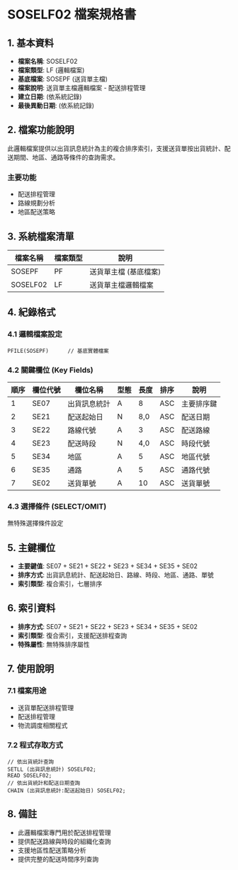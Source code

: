 # SOSELF02 檔案規格書

## 1. 基本資料
- **檔案名稱**: SOSELF02
- **檔案類型**: LF (邏輯檔案)
- **基底檔案**: SOSEPF (送貨單主檔)
- **檔案說明**: 送貨單主檔邏輯檔案 - 配送排程管理
- **建立日期**: (依系統記錄)
- **最後異動日期**: (依系統記錄)

## 2. 檔案功能說明
此邏輯檔案提供以出貨訊息統計為主的複合排序索引，支援送貨單按出貨統計、配送期間、地區、通路等條件的查詢需求。

### 主要功能
- 配送排程管理
- 路線規劃分析
- 地區配送策略

## 3. 系統檔案清單
| 檔案名稱 | 檔案類型 | 說明 |
|----------|----------|------|
| SOSEPF | PF | 送貨單主檔 (基底檔案) |
| SOSELF02 | LF | 送貨單主檔邏輯檔案 |

## 4. 紀錄格式

### 4.1 邏輯檔案設定
```
PFILE(SOSEPF)      // 基底實體檔案
```

### 4.2 關鍵欄位 (Key Fields)
| 順序 | 欄位代號 | 欄位名稱 | 型態 | 長度 | 排序 | 說明 |
|------|----------|----------|------|------|------|------|
| 1 | SE07 | 出貨訊息統計 | A | 8 | ASC | 主要排序鍵 |
| 2 | SE21 | 配送起始日 | N | 8,0 | ASC | 配送日期 |
| 3 | SE22 | 路線代號 | A | 3 | ASC | 配送路線 |
| 4 | SE23 | 配送時段 | N | 4,0 | ASC | 時段代號 |
| 5 | SE34 | 地區 | A | 5 | ASC | 地區代號 |
| 6 | SE35 | 通路 | A | 5 | ASC | 通路代號 |
| 7 | SE02 | 送貨單號 | A | 10 | ASC | 送貨單號 |

### 4.3 選擇條件 (SELECT/OMIT)
無特殊選擇條件設定

## 5. 主鍵欄位
- **主要鍵值**: SE07 + SE21 + SE22 + SE23 + SE34 + SE35 + SE02
- **排序方式**: 出貨訊息統計、配送起始日、路線、時段、地區、通路、單號
- **索引類型**: 複合索引，七層排序

## 6. 索引資料
- **排序方式**: SE07 + SE21 + SE22 + SE23 + SE34 + SE35 + SE02
- **索引類型**: 復合索引，支援配送排程查詢
- **特殊屬性**: 無特殊排序屬性

## 7. 使用說明

### 7.1 檔案用途
- 送貨單配送排程管理
- 配送排程管理
- 物流調度相關程式

### 7.2 程式存取方式
```rpg
// 依出貨統計查詢
SETLL (出貨訊息統計) SOSELF02;
READ SOSELF02;
// 依出貨統計和配送日期查詢
CHAIN (出貨訊息統計:配送起始日) SOSELF02;
```

## 8. 備註
- 此邏輯檔案專門用於配送排程管理
- 提供配送路線與時段的組織化查詢
- 支援地區性配送策略分析
- 提供完整的配送時間序列查詢 